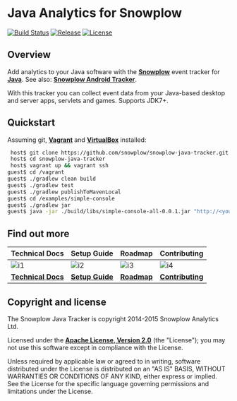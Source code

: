 # Java Analytics for Snowplow

[![Build Status][travis-image]][travis] [![Release][release-image]][releases] [![License][license-image]][license]

## Overview

Add analytics to your Java software with the **[Snowplow][snowplow]** event tracker for **[Java][java]**. See also: **[Snowplow Android Tracker][snowplow-android-tracker]**.

With this tracker you can collect event data from your Java-based desktop and server apps, servlets and games. Supports JDK7+.

## Quickstart

Assuming git, **[Vagrant][vagrant-install]** and **[VirtualBox][virtualbox-install]** installed:

```bash
 host$ git clone https://github.com/snowplow/snowplow-java-tracker.git
 host$ cd snowplow-java-tracker
 host$ vagrant up && vagrant ssh
guest$ cd /vagrant
guest$ ./gradlew clean build
guest$ ./gradlew test
guest$ ./gradlew publishToMavenLocal
guest$ cd /examples/simple-console
guest$ ./gradlew jar
guest$ java -jar ./build/libs/simple-console-all-0.0.1.jar "http://<your-collector-domain>"
```

## Find out more

| Technical Docs                  | Setup Guide               | Roadmap                 | Contributing                      |
|---------------------------------|---------------------------|-------------------------|-----------------------------------|
| ![i1][techdocs-image]           | ![i2][setup-image]        | ![i3][roadmap-image]    | ![i4][contributing-image]         |
| **[Technical Docs][techdocs]**  | **[Setup Guide][setup]**  | **[Roadmap][roadmap]**  | **[Contributing][contributing]**  |

## Copyright and license

The Snowplow Java Tracker is copyright 2014-2015 Snowplow Analytics Ltd.

Licensed under the **[Apache License, Version 2.0][license]** (the "License");
you may not use this software except in compliance with the License.

Unless required by applicable law or agreed to in writing, software
distributed under the License is distributed on an "AS IS" BASIS,
WITHOUT WARRANTIES OR CONDITIONS OF ANY KIND, either express or implied.
See the License for the specific language governing permissions and
limitations under the License.

[travis]: https://travis-ci.org/snowplow/snowplow-java-tracker
[travis-image]: https://travis-ci.org/snowplow/snowplow-java-tracker.svg?branch=master

[release-image]: https://img.shields.io/github/release/snowplow/snowplow-java-tracker.svg?style=flat
[releases]: https://github.com/snowplow/snowplow-java-tracker/releases

[license-image]: http://img.shields.io/badge/license-Apache--2-blue.svg?style=flat
[license]: http://www.apache.org/licenses/LICENSE-2.0

[java]: http://www.java.com/en/

[snowplow]: http://snowplowanalytics.com
[snowplow-android-tracker]: https://github.com/snowplow/snowplow-android-tracker/

[vagrant-install]: http://docs.vagrantup.com/v2/installation/index.html
[virtualbox-install]: https://www.virtualbox.org/wiki/Downloads

[techdocs-image]: https://d3i6fms1cm1j0i.cloudfront.net/github/images/techdocs.png
[setup-image]: https://d3i6fms1cm1j0i.cloudfront.net/github/images/setup.png
[roadmap-image]: https://d3i6fms1cm1j0i.cloudfront.net/github/images/roadmap.png
[contributing-image]: https://d3i6fms1cm1j0i.cloudfront.net/github/images/contributing.png

[techdocs]: https://github.com/snowplow/snowplow/wiki/Java-Tracker
[setup]: https://github.com/snowplow/snowplow/wiki/Java-Tracker-Setup
[roadmap]: https://github.com/snowplow/snowplow/wiki/Java-Tracker-Roadmap
[contributing]: https://github.com/snowplow/snowplow/wiki/Java-Tracker-Contributing

